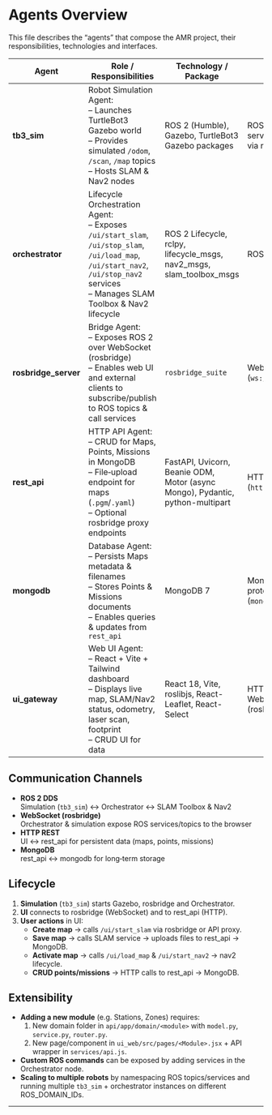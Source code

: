 # Agents Overview

This file describes the “agents” that compose the AMR project, their responsibilities, technologies and interfaces.

| Agent               | Role / Responsibilities                                                                                                                             | Technology / Package                                  | Interfaces                                        |
|---------------------|-----------------------------------------------------------------------------------------------------------------------------------------------------|-------------------------------------------------------|---------------------------------------------------|
| **tb3_sim**         | Robot Simulation Agent:<br>– Launches TurtleBot3 Gazebo world<br>– Provides simulated `/odom`, `/scan`, `/map` topics<br>– Hosts SLAM & Nav2 nodes   | ROS 2 (Humble), Gazebo, TurtleBot3 Gazebo packages    | ROS 2 DDS topics & services, exposed via rosbridge |
| **orchestrator**    | Lifecycle Orchestration Agent:<br>– Exposes `/ui/start_slam`, `/ui/stop_slam`, `/ui/load_map`, `/ui/start_nav2`, `/ui/stop_nav2` services<br>– Manages SLAM Toolbox & Nav2 lifecycle | ROS 2 Lifecycle, rclpy, lifecycle_msgs, nav2_msgs,<br> slam_toolbox_msgs | ROS 2 services                                   |
| **rosbridge_server**| Bridge Agent:<br>– Exposes ROS 2 over WebSocket (rosbridge)<br>– Enables web UI and external clients to subscribe/publish to ROS topics & call services | `rosbridge_suite`                                     | WebSocket API (`ws://…:9090`)                     |
| **rest_api**        | HTTP API Agent:<br>– CRUD for Maps, Points, Missions in MongoDB<br>– File‐upload endpoint for maps (`.pgm`/`.yaml`)<br>– Optional rosbridge proxy endpoints | FastAPI, Uvicorn, Beanie ODM, Motor (async Mongo), Pydantic, python-multipart | HTTP REST (`http://…:5000`)                      |
| **mongodb**         | Database Agent:<br>– Persists Maps metadata & filenames<br>– Stores Points & Missions documents<br>– Enables queries & updates from `rest_api`       | MongoDB 7                                              | Mongo wire protocol (`mongodb://…:27017`)         |
| **ui_gateway**      | Web UI Agent:<br>– React + Vite + Tailwind dashboard<br>– Displays live map, SLAM/Nav2 status, odometry, laser scan, footprint<br>– CRUD UI for data | React 18, Vite, roslibjs, React-Leaflet, React-Select  | HTTP REST, WebSocket (rosbridge)                  |

## Communication Channels

- **ROS 2 DDS**  
  Simulation (`tb3_sim`) ↔ Orchestrator ↔ SLAM Toolbox & Nav2  
- **WebSocket (rosbridge)**  
  Orchestrator & simulation expose ROS services/topics to the browser  
- **HTTP REST**  
  UI ↔ rest_api for persistent data (maps, points, missions)  
- **MongoDB**  
  rest_api ↔ mongodb for long‐term storage  

## Lifecycle

1. **Simulation** (`tb3_sim`) starts Gazebo, rosbridge and Orchestrator.  
2. **UI** connects to rosbridge (WebSocket) and to rest_api (HTTP).  
3. **User actions** in UI:  
   - **Create map** → calls `/ui/start_slam` via rosbridge or API proxy.  
   - **Save map** → calls SLAM service → uploads files to rest_api → MongoDB.  
   - **Activate map** → calls `/ui/load_map` & `/ui/start_nav2` → nav2 lifecycle.  
   - **CRUD points/missions** → HTTP calls to rest_api → MongoDB.  

## Extensibility

- **Adding a new module** (e.g. Stations, Zones) requires:  
  1. New domain folder in `api/app/domain/<module>` with `model.py`, `service.py`, `router.py`.  
  2. New page/component in `ui_web/src/pages/<Module>.jsx` + API wrapper in `services/api.js`.  
- **Custom ROS commands** can be exposed by adding services in the Orchestrator node.  
- **Scaling to multiple robots** by namespacing ROS topics/services and running multiple `tb3_sim` + orchestrator instances on different ROS_DOMAIN_IDs.

---
